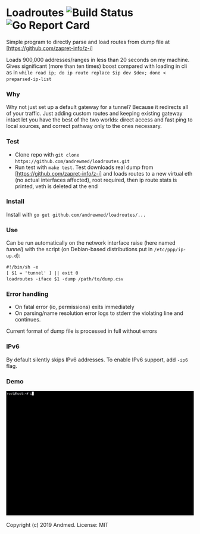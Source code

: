 # Loadroutes ![Build Status](https://travis-ci.com/andrewmed/loadroutes.svg?branch=master)![Go Report Card](https://goreportcard.com/badge/github.com/andrewmed/loadroutes)

Simple program to directly parse and load routes from dump file at [https://github.com/zapret-info/z-i]

Loads 900,000 addresses/ranges in less than 20 seconds on my machine. Gives significant (more than ten times) boost compared with loading in cli as in `while read ip; do ip route replace $ip dev $dev; done < preparsed-ip-list`

### Why
Why not just set up a default gateway for a tunnel? Because it redirects all of your traffic. Just adding custom routes and keeping existing gateway intact let you have the best of the two worlds: direct access and fast ping to local sources, and correct pathway only to the ones necessary. 

### Test
- Clone repo with `git clone https://github.com/andrewmed/loadroutes.git`
- Run test with `make test`. Test downloads real dump from  [https://github.com/zapret-info/z-i] and loads routes to a new virtual eth (no actual interfaces affected), root required, then ip route stats is printed, veth is deleted at the end

### Install
Install with `go get github.com/andrewmed/loadroutes/...`

### Use
Can be run automatically on the network interface raise (here named _tunnel_) with the script (on Debian-based distributions put in `/etc/ppp/ip-up.d`):
```
#!/bin/sh -e
[ $1 = 'tunnel' ] || exit 0
loadroutes -iface $1 -dump /path/to/dump.csv
```
### Error handling
- On fatal error (io, permissions) exits immediately
- On parsing/name resolution error logs to stderr the violating line and continues.

Current format of dump file is processed in full without errors

### IPv6
By default silently skips IPv6 addresses. To enable IPv6 support, add `-ip6` flag.

### Demo
![](demo.gif)

Copyright (c) 2019 Andmed. License: MIT

